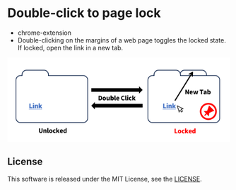 # Double-click to page lock

* chrome-extension
* Double-clicking on the margins of a web page toggles the locked state. If locked, open the link in a new tab.

![](./extension/images/description.png)
 
## License

This software is released under the MIT License, see the [LICENSE](./LICENSE).
